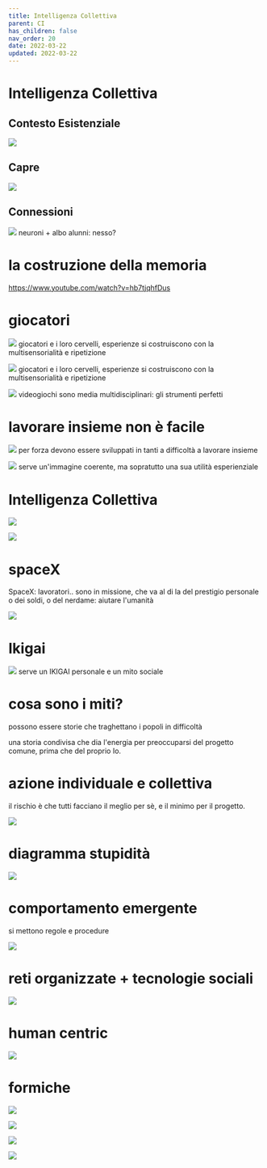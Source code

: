 ```yaml
---
title: Intelligenza Collettiva
parent: CI
has_children: false
nav_order: 20
date: 2022-03-22
updated: 2022-03-22
---
```

# Intelligenza Collettiva

## Contesto Esistenziale

![](galassia.webp)
## Capre

![](goats_tree.webp)
## Connessioni

![](neurons.webp)
neuroni + albo alunni: nesso?

# la costruzione della memoria
<https://www.youtube.com/watch?v=hb7tjqhfDus>

# giocatori
![](videogame-brain.webp)
giocatori e i loro cervelli, esperienze si costruiscono con la multisensorialità e ripetizione

![](videogamer-brain.webp)
giocatori e i loro cervelli, esperienze si costruiscono con la multisensorialità e ripetizione


![](multidisplipines.webp)
videogiochi sono media multidisciplinari: gli strumenti perfetti
# lavorare insieme non è facile

![](progetti-di-gruppo.webp)
per forza devono essere sviluppati in tanti a difficoltà a lavorare insieme

![](knowledge-experience.webp)
serve un'immagine coerente, ma sopratutto una sua utilità esperienziale

# Intelligenza Collettiva

![](intelligenza_collettiva.webp)

![](intelligenza_collettiva_2.webp)
# spaceX
SpaceX: lavoratori.. sono in missione, che va al di la del prestigio personale o dei soldi, o del nerdame: aiutare l'umanità

![](spacex-workers.webp)
# Ikigai

![](2042ed/gamedev/book_CI/img/ikigai.webp)
serve un IKIGAI personale
e un mito sociale

# cosa sono i miti?
possono essere storie che traghettano i popoli in difficoltà

una storia condivisa che dia l'energia per preoccuparsi del progetto comune, prima che del proprio Io. 

# azione individuale e collettiva

il rischio è che tutti facciano il meglio per sè, e il minimo per il progetto.

![](caos-media.webp)
# diagramma stupidità

![](2042ed/gamedev/book_CI/img/diagramma-di-cipolla-stupidita_featured.webp)
# comportamento emergente

si mettono regole e procedure  

![](radici.webp)
# reti organizzate +  tecnologie sociali 

![](intelligenza_collettiva_3.webp)

# human centric

![](humanistic-player.webp)
# formiche

![](ant_1.webp)

![](ant_2.webp)

![](ant_3.webp)

![](ant_4.webp)
